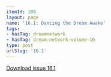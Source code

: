 ```yaml
---
itemId: 180
layout: page
name: '16.1: Dancing the Dream Awake'
tags:
- hasTag: dreamnetwork
- hasTag: dream-network-volume-16
type: post
urlSlug: '16.1'
---
```

<a href="files/pdfs/Volume_16/16.1-Dream-Network-Vol-16-No-1.pdf" download="">Download issue 16.1</a>